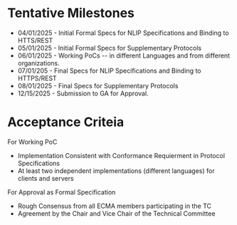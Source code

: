 # Tentative Milestones 

* 04/01/2025 - Initial Formal Specs for NLIP Specifications and Binding to HTTS/REST
* 05/01/2025 - Initial Formal Specs for Supplementary Protocols
* 06/01/2025 - Working PoCs -- in different Languages and from different organizations.
* 07/01/205 - Final Specs for NLIP Specifications and Binding to HTTPS/REST
* 08/01/2025 - Final Specs for Supplementary Protocols 
* 12/15/2025 - Submission to GA for Approval.

# Acceptance Criteia 
For Working PoC
* Implementation Consistent with Conformance Requierment in Protocol Specifications
* At least two independent implementations (different languages) for clients and servers

For Approval as Formal Specification 
* Rough Consensus from all ECMA members participating in the TC 
* Agreement by the Chair and Vice Chair of the Technical Committee 
